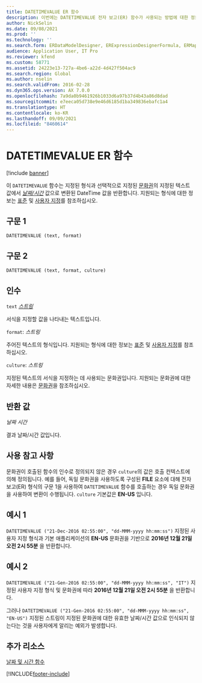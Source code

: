 ```yaml
---
title: DATETIMEVALUE ER 함수
description: 이번에는 DATETIMEVALUE 전자 보고(ER) 함수가 사용되는 방법에 대한 정보를 제공합니다.
author: NickSelin
ms.date: 09/08/2021
ms.prod: ''
ms.technology: ''
ms.search.form: ERDataModelDesigner, ERExpressionDesignerFormula, ERMappedFormatDesigner, ERModelMappingDesigner
audience: Application User, IT Pro
ms.reviewer: kfend
ms.custom: 58771
ms.assetid: 24223e13-727a-4be6-a22d-4d427f504ac9
ms.search.region: Global
ms.author: nselin
ms.search.validFrom: 2016-02-28
ms.dyn365.ops.version: AX 7.0.0
ms.openlocfilehash: 7a9da0b9461926b1033d6a97b37d4b43a86d8dad
ms.sourcegitcommit: e7eeca05d738e9e46d6185d1ba349836ebafc1a4
ms.translationtype: HT
ms.contentlocale: ko-KR
ms.lasthandoff: 09/09/2021
ms.locfileid: "8460614"
---
```

# <a name="datetimevalue-er-function"></a>DATETIMEVALUE ER 함수

[!include [banner](../includes/banner.md)]

이 `DATETIMEVALUE` 함수는 지정된 형식과 선택적으로 지정된 [문화권](/bingmaps/rest-services/common-parameters-and-types/supported-culture-codes)의 지정된 텍스트 값에서 *[날짜/시간](er-formula-supported-data-types-primitive.md#datetime)* 값으로 변환된 DateTime 값을 반환합니다. 지원되는 형식에 대한 정보는 [표준](/dotnet/standard/base-types/standard-date-and-time-format-strings) 및 [사용자 지정](/dotnet/standard/base-types/custom-date-and-time-format-strings)를 참조하십시오.

## <a name="syntax-1"></a>구문 1

```vb
DATETIMEVALUE (text, format)
```

## <a name="syntax-2"></a>구문 2

```vb
DATETIMEVALUE (text, format, culture)
```

## <a name="arguments"></a>인수

`text` *[스트링](er-formula-supported-data-types-primitive.md#string)*

서식을 지정할 값을 나타내는 텍스트입니다.

`format`: *스트링*

주어진 텍스트의 형식입니다. 지원되는 형식에 대한 정보는 [표준](/dotnet/standard/base-types/standard-date-and-time-format-strings) 및 [사용자 지정](/dotnet/standard/base-types/custom-date-and-time-format-strings)를 참조하십시오.

`culture`: *스트링*

지정된 텍스트의 서식을 지정하는 데 사용되는 문화권입니다. 지원되는 문화권에 대한 자세한 내용은 [문화권](/bingmaps/rest-services/common-parameters-and-types/supported-culture-codes)을 참조하십시오.

## <a name="return-values"></a>반환 값

*날짜 시간*

결과 날짜/시간 값입니다.

## <a name="usage-notes"></a>사용 참고 사항

문화권이 호출된 함수의 인수로 정의되지 않은 경우 `culture`의 값은 호출 컨텍스트에 의해 정의됩니다. 예를 들어, 독일 문화권을 사용하도록 구성된 **FILE** 요소에 대해 전자 보고(ER) 형식의 구문 1을 사용하여 `DATETIMEVALUE` 함수를 호출하는 경우 독일 문화권을 사용하여 변환이 수행됩니다. `culture` 기본값은 **EN-US** 입니다.

## <a name="example-1"></a>예시 1

`DATETIMEVALUE ("21-Dec-2016 02:55:00", "dd-MMM-yyyy hh:mm:ss")` 지정된 사용자 지정 형식과 기본 애플리케이션의 **EN-US** 문화권을 기반으로 **2016년 12월 21일 오전 2시 55분** 을 반환합니다.

## <a name="example-2"></a>예시 2

`DATETIMEVALUE ("21-Gen-2016 02:55:00", "dd-MMM-yyyy hh:mm:ss", "IT")` 지정된 사용자 지정 형식 및 문화권에 따라 **2016년 12월 21일 오전 2시 55분** 을 반환합니다.

그러나 `DATETIMEVALUE ("21-Gen-2016 02:55:00", "dd-MMM-yyyy hh:mm:ss", "EN-US")` 지정된 스트링이 지정된 문화권에 대한 유효한 날짜/시간 값으로 인식되지 않는다는 것을 사용자에게 알리는 예외가 발생합니다.

## <a name="additional-resources"></a>추가 리소스

[날짜 및 시간 함수](er-functions-category-datetime.md)


[!INCLUDE[footer-include](../../../includes/footer-banner.md)]
